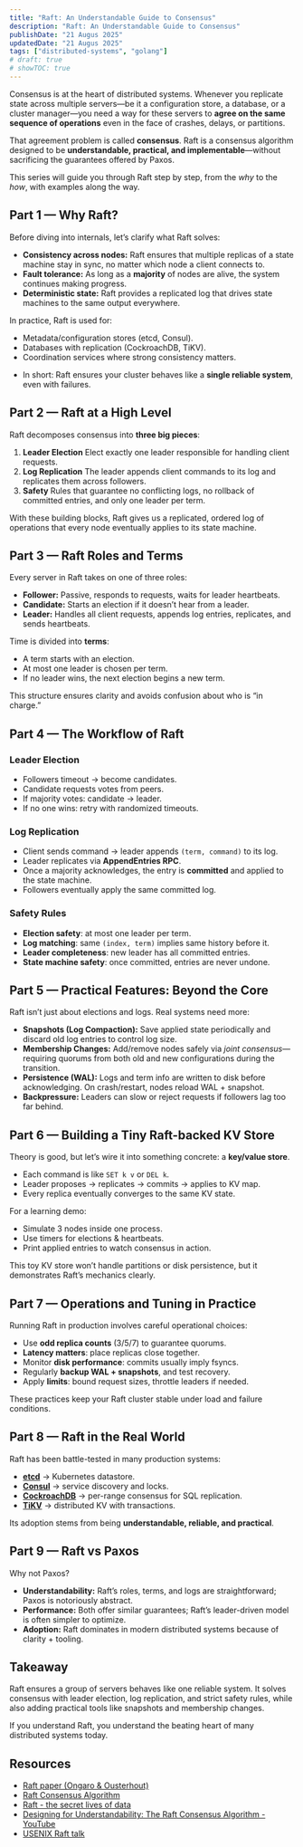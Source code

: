 ```yaml
---
title: "Raft: An Understandable Guide to Consensus"
description: "Raft: An Understandable Guide to Consensus"
publishDate: "21 Augus 2025"
updatedDate: "21 Augus 2025"
tags: ["distributed-systems", "golang"]
# draft: true
# showTOC: true
---
```



<!-- # Raft: An Understandable Guide to Consensus -->

Consensus is at the heart of distributed systems. Whenever you replicate state across multiple servers—be it a configuration store, a database, or a cluster manager—you need a way for these servers to **agree on the same sequence of operations** even in the face of crashes, delays, or partitions.

That agreement problem is called **consensus**. Raft is a consensus algorithm designed to be **understandable, practical, and implementable**—without sacrificing the guarantees offered by Paxos.

This series will guide you through Raft step by step, from the *why* to the *how*, with examples along the way.


## Part 1 — Why Raft?

Before diving into internals, let’s clarify what Raft solves:

* **Consistency across nodes:** Raft ensures that multiple replicas of a state machine stay in sync, no matter which node a client connects to.
* **Fault tolerance:** As long as a **majority** of nodes are alive, the system continues making progress.
* **Deterministic state:** Raft provides a replicated log that drives state machines to the same output everywhere.

In practice, Raft is used for:

* Metadata/configuration stores (etcd, Consul).
* Databases with replication (CockroachDB, TiKV).
* Coordination services where strong consistency matters.

- In short: Raft ensures your cluster behaves like a **single reliable system**, even with failures.


## Part 2 — Raft at a High Level

Raft decomposes consensus into **three big pieces**:

1. **Leader Election**
   Elect exactly one leader responsible for handling client requests.
2. **Log Replication**
   The leader appends client commands to its log and replicates them across followers.
3. **Safety**
   Rules that guarantee no conflicting logs, no rollback of committed entries, and only one leader per term.

With these building blocks, Raft gives us a replicated, ordered log of operations that every node eventually applies to its state machine.

## Part 3 — Raft Roles and Terms
Every server in Raft takes on one of three roles:

* **Follower:** Passive, responds to requests, waits for leader heartbeats.
* **Candidate:** Starts an election if it doesn’t hear from a leader.
* **Leader:** Handles all client requests, appends log entries, replicates, and sends heartbeats.

Time is divided into **terms**:

* A term starts with an election.
* At most one leader is chosen per term.
* If no leader wins, the next election begins a new term.

This structure ensures clarity and avoids confusion about who is “in charge.”

## Part 4 — The Workflow of Raft

### Leader Election

* Followers timeout → become candidates.
* Candidate requests votes from peers.
* If majority votes: candidate → leader.
* If no one wins: retry with randomized timeouts.

### Log Replication

* Client sends command → leader appends `(term, command)` to its log.
* Leader replicates via **AppendEntries RPC**.
* Once a majority acknowledges, the entry is **committed** and applied to the state machine.
* Followers eventually apply the same committed log.

### Safety Rules

* **Election safety**: at most one leader per term.
* **Log matching**: same `(index, term)` implies same history before it.
* **Leader completeness**: new leader has all committed entries.
* **State machine safety**: once committed, entries are never undone.


## Part 5 — Practical Features: Beyond the Core

Raft isn’t just about elections and logs. Real systems need more:

* **Snapshots (Log Compaction):** Save applied state periodically and discard old log entries to control log size.
* **Membership Changes:** Add/remove nodes safely via *joint consensus*—requiring quorums from both old and new configurations during the transition.
* **Persistence (WAL):** Logs and term info are written to disk before acknowledging. On crash/restart, nodes reload WAL + snapshot.
* **Backpressure:** Leaders can slow or reject requests if followers lag too far behind.


## Part 6 — Building a Tiny Raft-backed KV Store

Theory is good, but let’s wire it into something concrete: a **key/value store**.

* Each command is like `SET k v` or `DEL k`.
* Leader proposes → replicates → commits → applies to KV map.
* Every replica eventually converges to the same KV state.

For a learning demo:

* Simulate 3 nodes inside one process.
* Use timers for elections & heartbeats.
* Print applied entries to watch consensus in action.

This toy KV store won’t handle partitions or disk persistence, but it demonstrates Raft’s mechanics clearly.


## Part 7 — Operations and Tuning in Practice

Running Raft in production involves careful operational choices:

* Use **odd replica counts** (3/5/7) to guarantee quorums.
* **Latency matters**: place replicas close together.
* Monitor **disk performance**: commits usually imply fsyncs.
* Regularly **backup WAL + snapshots**, and test recovery.
* Apply **limits**: bound request sizes, throttle leaders if needed.

These practices keep your Raft cluster stable under load and failure conditions.


## Part 8 — Raft in the Real World

Raft has been battle-tested in many production systems:

* **[etcd](https://etcd.io/docs/v3.3/op-guide/performance/)** → Kubernetes datastore.
* **[Consul](https://developer.hashicorp.com/consul/docs/concept/consensus)** → service discovery and locks.
* **[CockroachDB](https://www.cockroachlabs.com/docs/stable/architecture/overview)** → per-range consensus for SQL replication.
* **[TiKV](https://tikv.org/deep-dive/consensus-algorithm/raft/)** → distributed KV with transactions.

Its adoption stems from being **understandable, reliable, and practical**.


## Part 9 — Raft vs Paxos

Why not Paxos?

* **Understandability:** Raft’s roles, terms, and logs are straightforward; Paxos is notoriously abstract.
* **Performance:** Both offer similar guarantees; Raft’s leader-driven model is often simpler to optimize.
* **Adoption:** Raft dominates in modern distributed systems because of clarity + tooling.


## Takeaway
Raft ensures a group of servers behaves like one reliable system. It solves consensus with leader election, log replication, and strict safety rules, while also adding practical tools like snapshots and membership changes.

If you understand Raft, you understand the beating heart of many distributed systems today.


## Resources

* [Raft paper (Ongaro & Ousterhout)](https://raft.github.io/raft.pdf)
* [Raft Consensus Algorithm](https://raft.github.io/)  
* [Raft - the secret lives of data](https://thesecretlivesofdata.com/raft/)  
* [Designing for Understandability: The Raft Consensus Algorithm - YouTube](https://www.youtube.com/watch?v=vYp4LYbnnW8)  
* [USENIX Raft talk](https://www.usenix.org/conference/atc14/technical-sessions/presentation/ongaro)